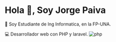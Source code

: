 # Hola 👋, Soy Jorge Paiva


📖 Soy Estudiante de Ing Informatica, en la FP-UNA.

💻 Desarrollador web con PHP y laravel. ![php](https://www.php.net/images/logos/php-icon-white.gif)


<!--
**jorge1uno/jorge1uno** is a ✨ _special_ ✨ repository because its `README.md` (this file) appears on your GitHub profile.

Here are some ideas to get you started:

- 🔭 I’m currently working on ...
- 🌱 I’m currently learning ...
- 👯 I’m looking to collaborate on ...
- 🤔 I’m looking for help with ...
- 💬 Ask me about ...
- 📫 How to reach me: ...
- 😄 Pronouns: ...
- ⚡ Fun fact: ...
-->
